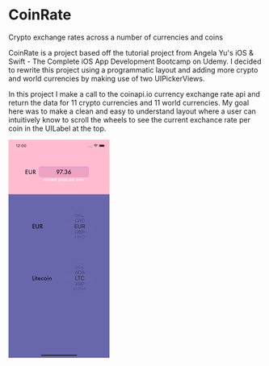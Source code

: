 # CoinRate
Crypto exchange rates across a number of currencies and coins

CoinRate is a project based off the tutorial project from Angela Yu's iOS & Swift - The Complete iOS App Development Bootcamp on Udemy. I decided to rewrite this project using a programmatic layout and adding more crypto and world currencies by making use of two UIPickerViews. 

In this project I make a call to the coinapi.io currency exchange rate api and return the data for 11 crypto currencies and 11 world currencies. My goal here was to make a clean and easy to understand layout where a user can intuitively know to scroll the wheels to see the current exchance rate per coin in the UILabel at the top.

![Preview](/CoinRate/Assets.xcassets/CoinRate_SimScreenShot.png)
